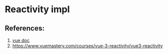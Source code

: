 ﻿# Reactivity impl

## References:
1. [vue doc](https://vuejs.org/guide/extras/reactivity-in-depth.html)
2. https://www.vuemastery.com/courses/vue-3-reactivity/vue3-reactivity